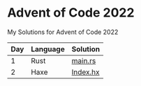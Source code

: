 # Advent of Code 2022

My Solutions for Advent of Code 2022

|Day|Language|Solution|
|---|--------|--------|
|1  |Rust    |[main.rs](./day1/src/main.rs)|
|2  |Haxe    |[Index.hx](./day2/Index.hx)  |

